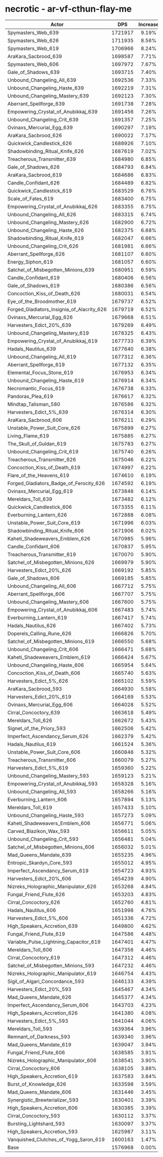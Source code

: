 # necrotic - ar-vf-cthun-flay-me
| Actor | DPS | Increase |
|---|:---:|:---:|
|Spymasters_Web_639|1721917|9.19%|
|Spymasters_Web_626|1711935|8.56%|
|Spymasters_Web_619|1706966|8.24%|
|AraKara_Sacbrood_639|1698587|7.71%|
|Spymasters_Web_606|1697972|7.67%|
|Gale_of_Shadows_639|1693715|7.40%|
|Unbound_Changeling_All_639|1692536|7.33%|
|Unbound_Changeling_Haste_639|1692219|7.31%|
|Unbound_Changeling_Mastery_639|1692123|7.30%|
|Aberrant_Spellforge_639|1691738|7.28%|
|Empowering_Crystal_of_Anubikkaj_639|1691456|7.26%|
|Unbound_Changeling_Crit_639|1691357|7.25%|
|Ovinaxs_Mercurial_Egg_639|1690297|7.19%|
|AraKara_Sacbrood_626|1690022|7.17%|
|Quickwick_Candlestick_626|1688926|7.10%|
|Shadowbinding_Ritual_Knife_626|1687619|7.02%|
|Treacherous_Transmitter_639|1684980|6.85%|
|Gale_of_Shadows_626|1684793|6.84%|
|AraKara_Sacbrood_619|1684686|6.83%|
|Candle_Confidant_626|1684489|6.82%|
|Quickwick_Candlestick_619|1683529|6.76%|
|Scale_of_Fates_619|1683400|6.75%|
|Empowering_Crystal_of_Anubikkaj_626|1683355|6.75%|
|Unbound_Changeling_All_626|1683315|6.74%|
|Unbound_Changeling_Mastery_626|1682900|6.72%|
|Unbound_Changeling_Haste_626|1682375|6.68%|
|Shadowbinding_Ritual_Knife_619|1682047|6.66%|
|Unbound_Changeling_Crit_626|1681981|6.66%|
|Aberrant_Spellforge_626|1681107|6.60%|
|Energy_Siphon_619|1681057|6.60%|
|Satchel_of_Misbegotten_Minions_639|1680951|6.59%|
|Candle_Confidant_619|1680406|6.56%|
|Gale_of_Shadows_619|1680386|6.56%|
|Concoction_Kiss_of_Death_626|1680031|6.54%|
|Eye_of_the_Broodmother_619|1679737|6.52%|
|Forged_Gladiators_Insignia_of_Alacrity_626|1679719|6.52%|
|Ovinaxs_Mercurial_Egg_626|1679668|6.51%|
|Harvesters_Edict_20%_639|1679269|6.49%|
|Unbound_Changeling_Mastery_619|1678325|6.43%|
|Empowering_Crystal_of_Anubikkaj_619|1677733|6.39%|
|Hadals_Nautilus_639|1677640|6.38%|
|Unbound_Changeling_All_619|1677312|6.36%|
|Aberrant_Spellforge_619|1677132|6.35%|
|Elemental_Focus_Stone_619|1676953|6.34%|
|Unbound_Changeling_Haste_619|1676914|6.34%|
|Necromantic_Focus_619|1676738|6.33%|
|Pandoras_Plea_619|1676617|6.32%|
|Mindtap_Talisman_580|1676586|6.32%|
|Harvesters_Edict_5%_639|1676314|6.30%|
|AraKara_Sacbrood_606|1676211|6.29%|
|Unstable_Power_Suit_Core_626|1675899|6.27%|
|Living_Flame_619|1675885|6.27%|
|The_Skull_of_Guldan_619|1675783|6.27%|
|Unbound_Changeling_Crit_619|1675740|6.26%|
|Treacherous_Transmitter_626|1675046|6.22%|
|Concoction_Kiss_of_Death_619|1674997|6.22%|
|Flare_of_the_Heavens_619|1674610|6.19%|
|Forged_Gladiators_Badge_of_Ferocity_626|1674592|6.19%|
|Ovinaxs_Mercurial_Egg_619|1673848|6.14%|
|Mereldars_Toll_639|1673482|6.12%|
|Quickwick_Candlestick_606|1673355|6.11%|
|Everburning_Lantern_626|1672888|6.08%|
|Unstable_Power_Suit_Core_619|1671996|6.03%|
|Shadowbinding_Ritual_Knife_606|1671906|6.02%|
|Kaheti_Shadeweavers_Emblem_626|1670985|5.96%|
|Candle_Confidant_606|1670837|5.95%|
|Treacherous_Transmitter_619|1670070|5.90%|
|Satchel_of_Misbegotten_Minions_626|1669979|5.90%|
|Harvesters_Edict_20%_626|1669192|5.85%|
|Gale_of_Shadows_606|1669185|5.85%|
|Unbound_Changeling_All_606|1667712|5.75%|
|Aberrant_Spellforge_606|1667707|5.75%|
|Unbound_Changeling_Mastery_606|1667600|5.75%|
|Empowering_Crystal_of_Anubikkaj_606|1667483|5.74%|
|Everburning_Lantern_619|1667417|5.74%|
|Hadals_Nautilus_626|1667402|5.73%|
|Doperels_Calling_Rune_626|1666826|5.70%|
|Satchel_of_Misbegotten_Minions_619|1666550|5.68%|
|Unbound_Changeling_Crit_606|1666471|5.68%|
|Kaheti_Shadeweavers_Emblem_619|1666424|5.67%|
|Unbound_Changeling_Haste_606|1665954|5.64%|
|Concoction_Kiss_of_Death_606|1665740|5.63%|
|Harvesters_Edict_5%_626|1665102|5.59%|
|AraKara_Sacbrood_593|1664930|5.58%|
|Harvesters_Edict_20%_619|1664169|5.53%|
|Ovinaxs_Mercurial_Egg_606|1664028|5.52%|
|Cirral_Concoctory_639|1663618|5.49%|
|Mereldars_Toll_626|1662672|5.43%|
|Signet_of_the_Priory_593|1662506|5.42%|
|Imperfect_Ascendancy_Serum_626|1662379|5.42%|
|Hadals_Nautilus_619|1661524|5.36%|
|Unstable_Power_Suit_Core_606|1660848|5.32%|
|Treacherous_Transmitter_606|1660079|5.27%|
|Harvesters_Edict_5%_619|1659360|5.22%|
|Unbound_Changeling_Mastery_593|1659123|5.21%|
|Empowering_Crystal_of_Anubikkaj_593|1658328|5.16%|
|Unbound_Changeling_All_593|1658266|5.16%|
|Everburning_Lantern_606|1657894|5.13%|
|Mereldars_Toll_619|1657433|5.10%|
|Unbound_Changeling_Haste_593|1657273|5.09%|
|Kaheti_Shadeweavers_Emblem_606|1656771|5.06%|
|Carved_Blazikon_Wax_593|1656611|5.05%|
|Unbound_Changeling_Crit_593|1656481|5.04%|
|Satchel_of_Misbegotten_Minions_606|1656032|5.01%|
|Mad_Queens_Mandate_639|1655235|4.96%|
|Entropic_Skardyn_Core_593|1655012|4.95%|
|Imperfect_Ascendancy_Serum_619|1654723|4.93%|
|Harvesters_Edict_20%_606|1654239|4.90%|
|Nizreks_Holographic_Manipulator_626|1653268|4.84%|
|Fungal_Friend_Flute_626|1653203|4.83%|
|Cirral_Concoctory_626|1652760|4.81%|
|Hadals_Nautilus_606|1651998|4.76%|
|Harvesters_Edict_5%_606|1651336|4.72%|
|High_Speakers_Accretion_639|1649800|4.62%|
|Fungal_Friend_Flute_619|1647586|4.48%|
|Variable_Pulse_Lightning_Capacitor_619|1647401|4.47%|
|Mereldars_Toll_606|1647356|4.46%|
|Cirral_Concoctory_619|1647312|4.46%|
|Satchel_of_Misbegotten_Minions_593|1647232|4.46%|
|Nizreks_Holographic_Manipulator_619|1646754|4.43%|
|Sigil_of_Algari_Concordance_593|1646133|4.39%|
|Harvesters_Edict_20%_593|1645467|4.34%|
|Mad_Queens_Mandate_626|1645377|4.34%|
|Imperfect_Ascendancy_Serum_606|1643703|4.23%|
|High_Speakers_Accretion_626|1641380|4.08%|
|Harvesters_Edict_5%_593|1641044|4.06%|
|Mereldars_Toll_593|1639364|3.96%|
|Remnant_of_Darkness_593|1639340|3.96%|
|Mad_Queens_Mandate_619|1639047|3.94%|
|Fungal_Friend_Flute_606|1638585|3.91%|
|Nizreks_Holographic_Manipulator_606|1638541|3.90%|
|Cirral_Concoctory_606|1638105|3.88%|
|High_Speakers_Accretion_619|1637583|3.84%|
|Burst_of_Knowledge_626|1633598|3.59%|
|Mad_Queens_Mandate_606|1631446|3.45%|
|Synergistic_Brewterializer_593|1630401|3.39%|
|High_Speakers_Accretion_606|1630385|3.39%|
|Cirral_Concoctory_593|1630112|3.37%|
|Bursting_Lightshard_593|1630097|3.37%|
|High_Speakers_Accretion_593|1625987|3.11%|
|Vanquished_Clutches_of_Yogg_Saron_619|1600163|1.47%|
|Base|1576968|0.00%|
